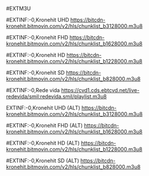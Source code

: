 #EXTM3U




#EXTINF:-0,Kronehit UHD
https://bitcdn-kronehit.bitmovin.com/v2/hls/chunklist_b3128000.m3u8

#EXTINF:-0,Kronehit FHD
https://bitcdn-kronehit.bitmovin.com/v2/hls/chunklist_b1628000.m3u8

#EXTINF:-0,Kronehit HD
https://bitcdn-kronehit.bitmovin.com/v2/hls/chunklist_b1228000.m3u8

#EXTINF:-0,Kronehit SD
https://bitcdn-kronehit.bitmovin.com/v2/hls/chunklist_b828000.m3u8

#EXTINF:-0,Rede vida
https://cvd1.cds.ebtcvd.net/live-redevida/smil:redevida.smil/playlist.m3u8

EXTINF:-0,Kronehit UHD (ALT)
https://bitcdn-kronehit.bitmovin.com/v2/hls/chunklist_b3128000.m3u8

#EXTINF:-0,Kronehit FHD (ALT)
https://bitcdn-kronehit.bitmovin.com/v2/hls/chunklist_b1628000.m3u8

#EXTINF:-0,Kronehit HD (ALT)
https://bitcdn-kronehit.bitmovin.com/v2/hls/chunklist_b1228000.m3u8

#EXTINF:-0,Kronehit SD (ALT)
https://bitcdn-kronehit.bitmovin.com/v2/hls/chunklist_b828000.m3u8

